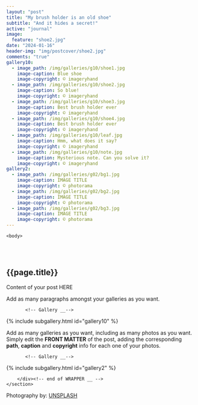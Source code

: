 ```yaml
---
layout: "post"
title: "My brush holder is an old shoe"
subtitle: "And it hides a secret!"
active: "journal"
image:
  feature: "shoe2.jpg"
date: "2024-01-16"
header-img: "img/postcover/shoe2.jpg"
comments: "true"
gallery10: 
  - image_path: /img/galleries/g10/shoe1.jpg
    image-caption: Blue shoe
    image-copyright: © imageryhand
  - image_path: /img/galleries/g10/shoe2.jpg
    image-caption: So blue!
    image-copyright: © imageryhand
  - image_path: /img/galleries/g10/shoe3.jpg
    image-caption: Best brush holder ever
    image-copyright: © imageryhand
  - image_path: /img/galleries/g10/shoe4.jpg
    image-caption: Best brush holder ever
    image-copyright: © imageryhand
  - image_path: /img/galleries/g10/leaf.jpg
    image-caption: Hmm, what does it say?
    image-copyright: © imageryhand
  - image_path: /img/galleries/g10/note.jpg
    image-caption: Mysterious note. Can you solve it?
    image-copyright: © imageryhand
gallery2: 
  - image_path: /img/galleries/g02/bg1.jpg
    image-caption: IMAGE TITLE
    image-copyright: © photorama
  - image_path: /img/galleries/g02/bg2.jpg
    image-caption: IMAGE TITLE
    image-copyright: © photorama
  - image_path: /img/galleries/g02/bg3.jpg
    image-caption: IMAGE TITLE
    image-copyright: © photorama 
---
```



<html class="no-js" lang="en">
<head>
	<meta content="charset=utf-8">
</head>

    <body>

<section id="content" role="main">
		<div class="wrapper">
	<br><br>
			<h2>{{page.title}}</h2>




<p> Content of your post HERE </p>

<p> Add as many paragraphs amongst your galleries as you want. </p>


           <!-- Gallery __-->
			
{% include subgallery.html id="gallery10" %}

<!-- end of GALLERY __ -->

<p> Add as many galleries as you want, including as many photos as you want. Simply edit the <b>FRONT MATTER</b> of the post, adding the corresponding <b>path</b>, <b>caption</b> and <b>copyright</b> info for each one of your photos. </p>

           <!-- Gallery __-->
			
{% include subgallery.html id="gallery2" %}

<!-- end of GALLERY __ -->

		</div><!-- end of WRAPPER __ -->
	</section>


Photography by: <a href="https://unsplash.com/photos/j0g8taxHZa0">UNSPLASH</a>




